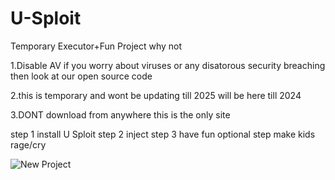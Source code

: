 # U-Sploit
Temporary Executor+Fun Project why not

1.Disable AV if you worry about viruses or any disatorous security breaching then look at our open source code

2.this is temporary and wont be updating till 2025 will be here till 2024

3.DONT download from anywhere this is the only site


step 1 install U Sploit step 2 inject step 3 have fun optional step make kids rage/cry

![New Project](https://github.com/user-attachments/assets/596baf38-7fcc-417b-a6da-5344b6727351)
